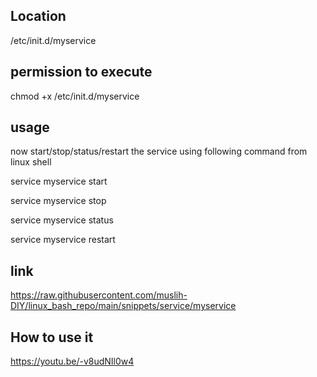 Location
--------

 /etc/init.d/myservice

permission to execute
-----

chmod +x /etc/init.d/myservice

usage
---

now start/stop/status/restart the service using following command from linux shell

service myservice start

service myservice stop
  
service myservice status

service myservice restart

link
----
https://raw.githubusercontent.com/muslih-DIY/linux_bash_repo/main/snippets/service/myservice

How to use it
-----

https://youtu.be/-v8udNIl0w4
